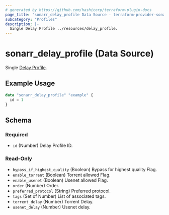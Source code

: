 ```yaml
---
# generated by https://github.com/hashicorp/terraform-plugin-docs
page_title: "sonarr_delay_profile Data Source - terraform-provider-sonarr"
subcategory: "Profiles"
description: |-
  Single Delay Profile ../resources/delay_profile.
---
```


# sonarr_delay_profile (Data Source)

[subcategory:Profiles]: #
Single [Delay Profile](../resources/delay_profile).

## Example Usage

```terraform
data "sonarr_delay_profile" "example" {
  id = 1
}
```

<!-- schema generated by tfplugindocs -->
## Schema

### Required

- `id` (Number) Delay Profile ID.

### Read-Only

- `bypass_if_highest_quality` (Boolean) Bypass for highest quality Flag.
- `enable_torrent` (Boolean) Torrent allowed Flag.
- `enable_usenet` (Boolean) Usenet allowed Flag.
- `order` (Number) Order.
- `preferred_protocol` (String) Preferred protocol.
- `tags` (Set of Number) List of associated tags.
- `torrent_delay` (Number) Torrent Delay.
- `usenet_delay` (Number) Usenet delay.


